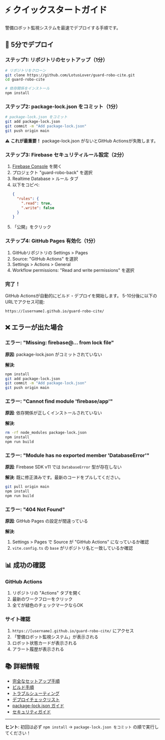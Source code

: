 # ⚡ クイックスタートガイド

警備ロボット監視システムを最速でデプロイする手順です。

## 🚀 5分でデプロイ

### ステップ1: リポジトリのセットアップ（1分）

```bash
# リポジトリをクローン
git clone https://github.com/LotusLover/guard-robo-cite.git
cd guard-robo-cite

# 依存関係をインストール
npm install
```

### ステップ2: package-lock.json をコミット（1分）

```bash
# package-lock.json をコミット
git add package-lock.json
git commit -m "Add package-lock.json"
git push origin main
```

⚠️ **これが最重要！** package-lock.json がないとGitHub Actionsが失敗します。

### ステップ3: Firebase セキュリティルール設定（2分）

1. [Firebase Console](https://console.firebase.google.com/) を開く
2. プロジェクト "guard-robo-back" を選択
3. Realtime Database > ルール タブ
4. 以下をコピペ:
   ```json
   {
     "rules": {
       ".read": true,
       ".write": false
     }
   }
   ```
5. 「公開」をクリック

### ステップ4: GitHub Pages 有効化（1分）

1. GitHubリポジトリの Settings > Pages
2. Source: "GitHub Actions" を選択
3. Settings > Actions > General
4. Workflow permissions: "Read and write permissions" を選択

### 完了！

GitHub Actionsが自動的にビルド・デプロイを開始します。
5-10分後に以下のURLでアクセス可能:

```
https://[username].github.io/guard-robo-cite/
```

## ❌ エラーが出た場合

### エラー: "Missing: firebase@... from lock file"

**原因**: package-lock.json がコミットされていない

**解決**:
```bash
npm install
git add package-lock.json
git commit -m "Add package-lock.json"
git push origin main
```

### エラー: "Cannot find module 'firebase/app'"

**原因**: 依存関係が正しくインストールされていない

**解決**:
```bash
rm -rf node_modules package-lock.json
npm install
npm run build
```

### エラー: "Module has no exported member 'DatabaseError'"

**原因**: Firebase SDK v11 では `DatabaseError` 型が存在しない

**解決**: 既に修正済みです。最新のコードをプルしてください。
```bash
git pull origin main
npm install
npm run build
```

### エラー: "404 Not Found"

**原因**: GitHub Pages の設定が間違っている

**解決**:
1. Settings > Pages で Source が "GitHub Actions" になっているか確認
2. `vite.config.ts` の `base` がリポジトリ名と一致しているか確認

## 📊 成功の確認

### GitHub Actions
1. リポジトリの "Actions" タブを開く
2. 最新のワークフローをクリック
3. 全てが緑色のチェックマークならOK

### サイト確認
1. `https://[username].github.io/guard-robo-cite/` にアクセス
2. 「警備ロボット監視システム」が表示される
3. ロボット状態カードが表示される
4. アラート履歴が表示される

## 📚 詳細情報

- [完全なセットアップ手順](README.md)
- [ビルド手順](docs/BUILD.md)
- [トラブルシューティング](docs/TROUBLESHOOTING.md)
- [デプロイチェックリスト](docs/DEPLOY_CHECKLIST.md)
- [package-lock.json ガイド](docs/PACKAGE_LOCK.md)
- [セキュリティガイド](docs/SECURITY.md)

---

**ヒント**: 初回は必ず `npm install` → `package-lock.json をコミット` の順で実行してください！